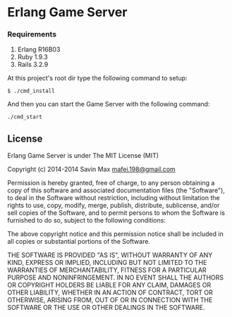 Erlang Game Server
==============

### Requirements
1. Erlang R16B03
2. Ruby   1.9.3
3. Rails  3.2.9

At this project's root dir type the following command to setup:

```
$ ./cmd_install
```

And then you can start the Game Server with the following command:

```
./cmd_start
```

## License
Erlang Game Server is under The MIT License (MIT)

Copyright (c) 2014-2014
Savin Max <mafei.198@gmail.com>

Permission is hereby granted, free of charge, to any person obtaining a copy
of this software and associated documentation files (the "Software"), to deal
in the Software without restriction, including without limitation the rights
to use, copy, modify, merge, publish, distribute, sublicense, and/or sell
copies of the Software, and to permit persons to whom the Software is
furnished to do so, subject to the following conditions:

The above copyright notice and this permission notice shall be included in all
copies or substantial portions of the Software.

THE SOFTWARE IS PROVIDED "AS IS", WITHOUT WARRANTY OF ANY KIND, EXPRESS OR
IMPLIED, INCLUDING BUT NOT LIMITED TO THE WARRANTIES OF MERCHANTABILITY,
FITNESS FOR A PARTICULAR PURPOSE AND NONINFRINGEMENT. IN NO EVENT SHALL THE
AUTHORS OR COPYRIGHT HOLDERS BE LIABLE FOR ANY CLAIM, DAMAGES OR OTHER
LIABILITY, WHETHER IN AN ACTION OF CONTRACT, TORT OR OTHERWISE, ARISING FROM,
OUT OF OR IN CONNECTION WITH THE SOFTWARE OR THE USE OR OTHER DEALINGS IN THE
SOFTWARE.
